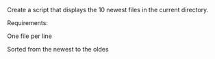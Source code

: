 Create a script that displays the 10 newest files in the current directory.



Requirements:



One file per line

Sorted from the newest to the oldes
